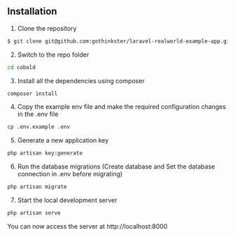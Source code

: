 ## Installation

1. Clone the repository

```sh
$ git clone git@github.com:gothinkster/laravel-realworld-example-app.git
```

2. Switch to the repo folder

```sh
cd cobold
```

3. Install all the dependencies using composer

```sh
composer install
```
4. Copy the example env file and make the required configuration changes in the .env file

```sh
cp .env.example .env
```
5. Generate a new application key

```sh
php artisan key:generate
```
6. Run the database migrations (Create database and Set the database connection in .env before migrating)

```sh
php artisan migrate
```
7. Start the local development server

```sh
php artisan serve
```
You can now access the server at http://localhost:8000